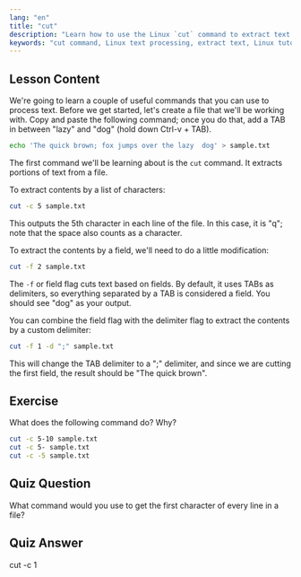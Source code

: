 ```yaml
---
lang: "en"
title: "cut"
description: "Learn how to use the Linux `cut` command to extract text from files. This beginner-friendly tutorial covers character and field cutting. Improve your Linux text processing skills!"
keywords: "cut command, Linux text processing, extract text, Linux tutorial, beginner Linux, cut examples, Linux guide"
---
```


## Lesson Content

We're going to learn a couple of useful commands that you can use to process text. Before we get started, let's create a file that we'll be working with. Copy and paste the following command; once you do that, add a TAB in between "lazy" and "dog" (hold down Ctrl-v + TAB).

```bash
echo 'The quick brown; fox jumps over the lazy  dog' > sample.txt
```

The first command we'll be learning about is the `cut` command. It extracts portions of text from a file.

To extract contents by a list of characters:

```bash
cut -c 5 sample.txt
```

This outputs the 5th character in each line of the file. In this case, it is "q"; note that the space also counts as a character.

To extract the contents by a field, we'll need to do a little modification:

```bash
cut -f 2 sample.txt
```

The `-f` or field flag cuts text based on fields. By default, it uses TABs as delimiters, so everything separated by a TAB is considered a field. You should see "dog" as your output.

You can combine the field flag with the delimiter flag to extract the contents by a custom delimiter:

```bash
cut -f 1 -d ";" sample.txt
```

This will change the TAB delimiter to a ";" delimiter, and since we are cutting the first field, the result should be "The quick brown".

## Exercise

What does the following command do? Why?

```bash
cut -c 5-10 sample.txt
cut -c 5- sample.txt
cut -c -5 sample.txt
```

## Quiz Question

What command would you use to get the first character of every line in a file?

## Quiz Answer

cut -c 1
